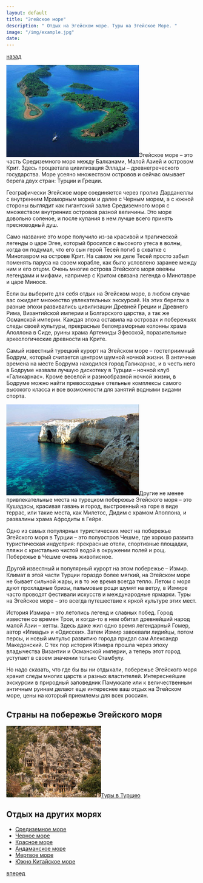 ```yaml
---
layout: default
title: "Эгейское море"
description: " Отдых на Эгейском море. Туры на Эгейское Море. "
image: "/img/example.jpg"
date: 
---
```


[назад](sea.html)

<img class="right" alt="Эгейское море фото" src="/img/sea-aegean.jpg">Эгейское море – это часть Средиземного моря между Балканами, Малой Азией и островом Крит. Здесь процветала цивилизация Эллады – древнегреческого государства. Море усеяно множеством островов и сейчас омывает берега двух стран: Турции и Греции. 

Географически Эгейское море соединяется через пролив Дарданеллы с внутренним Мраморным морем и далее с Черным морем, а с южной стороны выглядит как гигантский залив Средиземного моря с множеством внутренних островов разной величины. Это море довольно соленое, и после купания в нем лучше всего принять пресноводный душ. 

Само название это море получило из-за красивой и трагической легенды о царе Эгее, который бросился с высокого утеса в волны, когда он подумал, что его сын герой Тесей погиб в схватке с Минотавром на острове Крит. На самом же деле Тесей просто забыл поменять паруса на своем корабле, как было условлено заранее между ним и его отцом. Очень многие острова Эгейского моря овеяны легендами и мифами, например с Критом связана легенда о Минотавре и царе Миносе. 

Если вы выберите для себя отдых на Эгейском море, в любом случае вас ожидает множество увлекательных экскурсий. На этих берегах в разные эпохи развивались цивилизации Древней Греции и Древнего Рима, Византийской империи и Болгарского царства, а так же Османской империи. Каждая эпоха оставила на островах и побережьях следы своей культуры, прекрасные беломраморные колонны храма Аполлона в Сиде, руины храма Артемиды Эфесской, поразительные археологические древности на Крите. 

Самый известный турецкий курорт на Эгейском море – гостеприимный Бодрум, который считается центром шумной ночной жизни. В античные времена на месте Бодрума находился город Галикарнас, и в честь него в Бодруме назвали лучшую дискотеку в Турции – ночной клуб «Галикарнас». Кроме веселой и разнообразной ночной жизни, в Бодруме можно найти превосходные отельные комплексы самого высокого класса и все возможности для занятий водными видами спорта. 

<img class="right" alt="Эгейское море" src="/img/sea-aegean1.jpg">Другие не менее привлекательные места на турецком побережье Эгейского моря – это Кушадасы, красивая гавань и город, выстроенный на горе в виде террас, или такие места, как Милетос, Дидим с храмом Аполлона, и развалины храма Афродиты в Гейре. 

Одно из самых популярных туристических мест на побережье Эгейского моря в Турции – это полуостров Чешме, где хорошо развита туристическая индустрия: прекрасные отели, спортивные площадки, пляжи с кристально чистой водой в окружении полей и рощ. Побережье в Чешме очень живописное. 

Другой известный и популярный курорт на этом побережье – Измир. Климат в этой части Турции гораздо более мягкий, на Эгейском море не бывает сильной жары, и в то же время всегда тепло. Летом с моря дуют прохладные бризы, пальмовые рощи шумят на ветру, в Измире часто проводят фестивали искусств и международные ярмарки. Туры на Эгейское море – это всегда путешествие к яркой культуре этих мест. 

История Измира – это летопись легенд и славных побед. Город известен со времен Трои, и когда-то в нем обитал древнейший народ малой Азии – хетты. Здесь даже жил одно время легендарный Гомер, автор «Илиады» и «Одиссеи». Затем Измир завоевали лидийцы, потом персы, и новый импульс развитию города придал сам Александр Македонский. С тех пор история Измира прошла через эпоху владычества Византии и Османской империи, а теперь этот город уступает в своем значении только Стамбулу. 

Но надо сказать, что где бы вы ни отдыхали, побережье Эгейского моря хранит следы многих царств и разных властителей. Интереснейшие экскурсии в природный заповедник Памуккале или к величественным античным руинам делают еще интереснее ваш отдых на Эгейском море, цены на который приемлемы для всех россиян.

## Страны на побережье Эгейского моря

<a href="turkey.html">
<img class="right" alt="Туры в Турцию" src="/img/demre.jpg">Туры в Турцию
</a>

## Отдых на других морях

- [Средиземное море](sea-mediterranean.html)
- [Черное море](sea-black.html)
- [Красное море](sea-red.html)
- [Андаманское море](sea-andaman.html)
- [Мертвое море](sea-dead.html)
- [Южно Китайское море](sea-south-china.html)

[вперед](sea-andaman.html)
